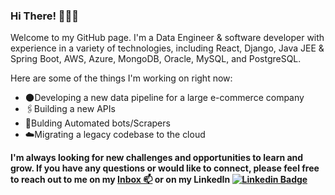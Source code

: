 ### Hi There! 👋🧑‍💻

Welcome to my GitHub page. I'm a Data Engineer & software developer with experience in a variety of technologies, including React, Django, Java JEE & Spring Boot, AWS, Azure, MongoDB, Oracle, MySQL, and PostgreSQL.

Here are some of the things I'm working on right now:

- 🌑Developing a new data pipeline for a large e-commerce company
- 🖇️Building a new APIs
- 🤖Bulding Automated bots/Scrapers
- ☁️Migrating a legacy codebase to the cloud

<p style="font-weight:bold"> I'm always looking for new challenges and opportunities to learn and grow. If you have any questions or would like to connect, please feel free to reach out to me on my 
<a href="mailto:aitouakoursaid@gmail.com">
<g-emoji class="g-emoji" alias="mailbox" fallback-src="https://github.githubassets.com/images/icons/emoji/unicode/1f4eb.png">Inbox 📫</g-emoji></a> or on my LinkedIn <a href="https://www.linkedin.com/in/borisdayma/">
<img src="https://camo.githubusercontent.com/fecb06c5b51c0c605a7db2b5e549d180fa3fb38e87a0d6011c3c9c830a2c68b7/68747470733a2f2f696d672e736869656c64732e696f2f62616467652f4c696e6b6564496e2d626c75653f7374796c653d666c6174266c6f676f3d4c696e6b6564696e266c6f676f436f6c6f723d7768697465" alt="Linkedin Badge" data-canonical-src="https://img.shields.io/badge/LinkedIn-blue?style=flat&logo=Linkedin&logoColor=white" style="max-width: 100%;"></a>
